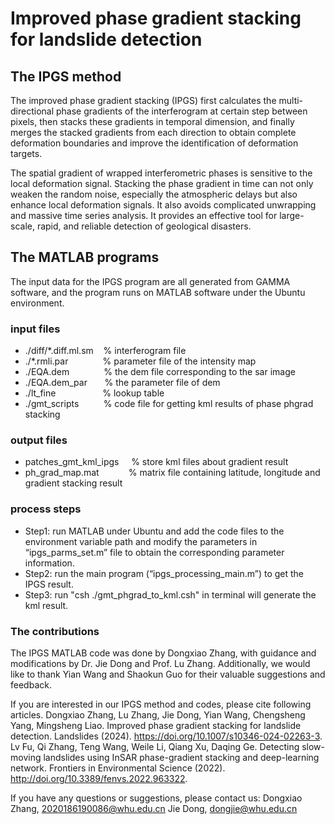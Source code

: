 # **Improved phase gradient stacking for landslide detection**

## **The IPGS method**

The improved phase gradient stacking (IPGS) first calculates the multi-directional phase gradients of the interferogram at certain step between pixels, then stacks these gradients in temporal dimension, and finally merges the stacked gradients from each direction to obtain complete deformation boundaries and improve the identification of deformation targets.

The spatial gradient of wrapped interferometric phases is sensitive to the local deformation signal. Stacking the phase gradient in time can not only weaken the random noise, especially the atmospheric delays but also enhance local deformation signals. It also avoids complicated unwrapping and massive time series analysis. It provides an effective tool for large-scale, rapid, and reliable detection of geological disasters.

## **The MATLAB programs**

The input data for the IPGS program are all generated from GAMMA software, and the program runs on MATLAB software under the Ubuntu environment.

### input files  

* ./diff/*.diff.ml.sm &nbsp;&nbsp;&nbsp;% interferogram file  
*  ./*.rmli.par &nbsp;&nbsp;&nbsp;&nbsp;&nbsp;&nbsp;&nbsp;&nbsp;&nbsp;&nbsp;&nbsp;&nbsp; % parameter file of the intensity map        
*  ./EQA.dem &nbsp;&nbsp;&nbsp;&nbsp;&nbsp;&nbsp;&nbsp;&nbsp;&nbsp;&nbsp;&nbsp;&nbsp; % the dem file corresponding to the sar image  
*  ./EQA.dem_par &nbsp;&nbsp;&nbsp;&nbsp;&nbsp; % the parameter file of dem  
*  ./lt_fine &nbsp;&nbsp;&nbsp;&nbsp;&nbsp;&nbsp;&nbsp;&nbsp;&nbsp;&nbsp;&nbsp;&nbsp;&nbsp;&nbsp;&nbsp;&nbsp;&nbsp; % lookup table  
*  ./gmt_scripts &nbsp;&nbsp;&nbsp;&nbsp;&nbsp;&nbsp;&nbsp;&nbsp; % code file for getting kml results of phase phgrad stacking  

### output files 
* patches_gmt_kml_ipgs &nbsp;&nbsp;&nbsp;        % store kml files about gradient result   
* ph_grad_map.mat &nbsp;&nbsp;&nbsp;&nbsp;&nbsp;&nbsp;&nbsp;&nbsp;&nbsp;&nbsp;           % matrix file containing latitude, longitude and gradient stacking result

### process steps
* Step1:  run MATLAB under Ubuntu and add the code files to the environment variable path and modify the parameters in “ipgs_parms_set.m” file to obtain the corresponding parameter information.
* Step2:  run the main program (“ipgs_processing_main.m”) to get the IPGS result.
* Step3:  run "csh ./gmt_phgrad_to_kml.csh" in terminal will generate the kml result.

### The contributions

The IPGS MATLAB code was done by Dongxiao Zhang, with guidance and modifications by Dr. Jie Dong and Prof. Lu Zhang. Additionally, we would like to thank Yian Wang and Shaokun Guo for their valuable suggestions and feedback.

If you are interested in our IPGS method and codes, please cite following articles.
Dongxiao Zhang, Lu Zhang, Jie Dong, Yian Wang, Chengsheng Yang, Mingsheng Liao. Improved phase gradient stacking for landslide detection. Landslides (2024). https://doi.org/10.1007/s10346-024-02263-3.
Lv Fu, Qi Zhang, Teng Wang, Weile Li, Qiang Xu, Daqing Ge. Detecting slow-moving landslides using InSAR phase-gradient stacking and deep-learning network. Frontiers in Environmental Science (2022). http://doi.org/10.3389/fenvs.2022.963322. 

If you have any questions or suggestions, please contact us:
Dongxiao Zhang, 2020186190086@whu.edu.cn
Jie Dong, dongjie@whu.edu.cn
